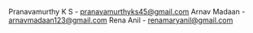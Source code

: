 Pranavamurthy K S - pranavamurthyks45@gmail.com
Arnav Madaan - arnavmadaan123@gmail.com
Rena Anil - renamaryanil@gmail.com
